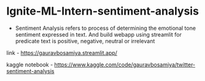 # Ignite-ML-Intern-sentiment-analysis

- Sentiment Analysis refers to process of determining the emotional tone sentiment expressed in text. And build webapp using streamlit for predicate text is positive, negative, neutral or irrelevant

link - https://gauravbosamiya.streamlit.app/

kaggle notebook - https://www.kaggle.com/code/gauravbosamiya/twitter-sentiment-analysis
